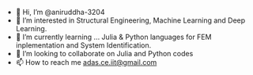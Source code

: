- 👋 Hi, I’m @aniruddha-3204
- 👀 I’m interested in Structural Engineering, Machine Learning and Deep Learning.
- 🌱 I’m currently learning ... Julia & Python languages for FEM inplementation and System Identification.
- 💞️ I’m looking to collaborate on Julia and Python codes
- 📫 How to reach me adas.ce.iit@gmail.com

<!---
aniruddha-3204/aniruddha-3204 is a ✨ special ✨ repository because its `README.md` (this file) appears on your GitHub profile.
You can click the Preview link to take a look at your changes.
--->
